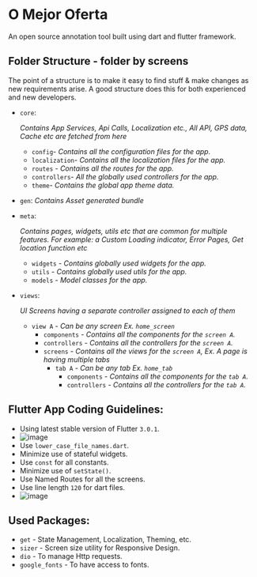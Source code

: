 # O Mejor Oferta

An open source annotation tool built using dart and flutter framework.

## Folder Structure - folder by screens

The point of a structure is to make it easy to find stuff & make changes as new requirements arise. A good structure does this for both experienced and new developers.

- `core`:

  _Contains App Services, Api Calls, Localization etc., All API, GPS data, Cache etc are fetched from here_

  - `config`- _Contains all the configuration files for the app._
  - `localization`- _Contains all the localization files for the app._
  - `routes` - _Contains all the routes for the app._
  - `controllers`- _All the globally used controllers for the app._
  - `theme`- _Contains the global app theme data._

- `gen`:
  _Contains Asset generated bundle_

- `meta`:

  _Contains pages, widgets, utils etc that are common for multiple features. For example: a Custom Loading indicator, Error Pages, Get location function etc_

  - `widgets` - _Contains globally used widgets for the app._
  - `utils` - _Contains globally used utils for the app._
  - `models` - _Model classes for the app._

- `views`:

  _UI Screens having a separate controller assigned to each of them_

  - `view A` - _Can be any screen Ex. `home_screen`_
    - `components` - _Contains all the components for the `screen A`._
    - `controllers` - _Contains all the controllers for the `screen A`._
    - `screens` - _Contains all the views for the `screen A`, Ex. A page is having multiple tabs_
      - `tab A` - _Can be any tab Ex. `home_tab`_
        - `components` - _Contains all the components for the `tab A`._
        - `controllers` - _Contains all the controllers for the `tab A`._

## Flutter App Coding Guidelines:

- Using latest stable version of Flutter `3.0.1`.
- ![image](https://user-images.githubusercontent.com/90178033/172199999-a1322107-f464-48fa-802c-2f04aa05071f.png)
- Use `lower_case_file_names.dart`.
- Minimize use of stateful widgets.
- Use `const` for all constants.
- Minimize use of `setState()`.
- Use Named Routes for all the screens.
- Use line length `120` for dart files.
- ![image](https://user-images.githubusercontent.com/90178033/172284528-a9552834-4875-487d-8483-637b376b6a2f.png)

## Used Packages:

- `get` - State Management, Localization, Theming, etc.
- `sizer` - Screen size utility for Responsive Design.
- `dio` - To manage Http requests.
- `google_fonts` - To have access to fonts.
